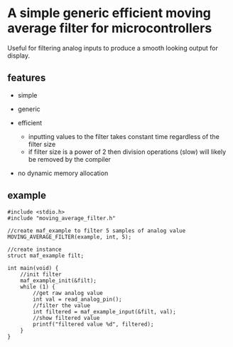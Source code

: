 # A simple generic efficient moving average filter for microcontrollers

Useful for filtering analog inputs to produce a smooth looking output for display.

## features

* simple
* generic
* efficient
   * inputting values to the filter takes constant time regardless of the filter size
   * if filter size is a power of 2 then division operations (slow) will likely be removed by the compiler

* no dynamic memory allocation

## example

    #include <stdio.h>
    #include "moving_average_filter.h"

    //create maf_example to filter 5 samples of analog value
    MOVING_AVERAGE_FILTER(example, int, 5);

    //create instance
    struct maf_example filt;

    int main(void) {
        //init filter
        maf_example_init(&filt);
        while (1) {
            //get raw analog value
            int val = read_analog_pin();
            //filter the value
            int filtered = maf_example_input(&filt, val);
            //show filtered value
            printf("filtered value %d", filtered);
        }
    }

